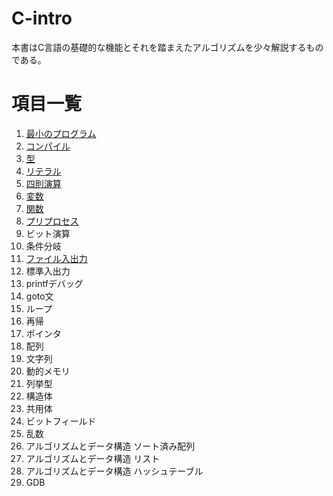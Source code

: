 # C-intro

本書はC言語の基礎的な機能とそれを踏まえたアルゴリズムを少々解説するものである。

# 項目一覧

1.  [最小のプログラム](entity/01_minimum-program.md)
2.  [コンパイル](entity/02_compile.md)
3.  [型](entity/03_type.md)
4.  [リテラル](entity/04_literal.md)
5.  [四則演算](entity/05_operation.md)
6.  [変数](entity/06_variable.md)
7.  [関数](entity/07_function.md)
8.  [プリプロセス](entity/08_preprocess.md)
9.  ビット演算
10. 条件分岐
11. [ファイル入出力](entity/11_fileio.md)
12. 標準入出力
13. printfデバッグ
14. goto文
15. ループ
16. 再帰
17. ポインタ
18. 配列
19. 文字列
20. 動的メモリ
21. 列挙型
22. 構造体
23. 共用体
24. ビットフィールド
25. 乱数
26. アルゴリズムとデータ構造 ソート済み配列
27. アルゴリズムとデータ構造 リスト
28. アルゴリズムとデータ構造 ハッシュテーブル
29. GDB
